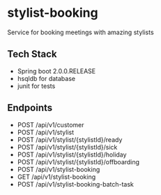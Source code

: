 # stylist-booking
Service for booking meetings with amazing stylists

## Tech Stack
* Spring boot 2.0.0.RELEASE
* hsqldb for database
* junit for tests

## Endpoints
* POST /api/v1/customer
* POST /api/v1/stylist
* POST /api/v1/stylist/{stylistId}/ready
* POST /api/v1/stylist/{stylistId}/sick
* POST /api/v1/stylist/{stylistId}/holiday
* POST /api/v1/stylist/{stylistId}/offboarding
* POST /api/v1/stylist-booking
* GET /api/v1/stylist-booking
* POST /api/v1/stylist-booking-batch-task
